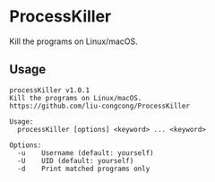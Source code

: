 # ProcessKiller

Kill the programs on Linux/macOS.

## Usage

```TEXT
processKiller v1.0.1
Kill the programs on Linux/macOS.
https://github.com/liu-congcong/ProcessKiller

Usage:
  processKiller [options] <keyword> ... <keyword>

Options:
  -u    Username (default: yourself)
  -U    UID (default: yourself)
  -d    Print matched programs only
```
